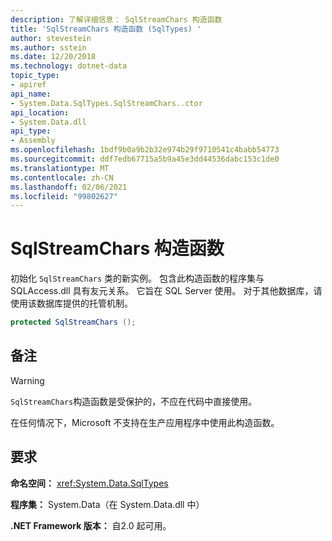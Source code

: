 ```yaml
---
description: 了解详细信息： SqlStreamChars 构造函数
title: 'SqlStreamChars 构造函数 (SqlTypes) '
author: stevestein
ms.author: sstein
ms.date: 12/20/2018
ms.technology: dotnet-data
topic_type:
- apiref
api_name:
- System.Data.SqlTypes.SqlStreamChars..ctor
api_location:
- System.Data.dll
api_type:
- Assembly
ms.openlocfilehash: 1bdf9b0a9b2b32e974b29f9710541c4babb54773
ms.sourcegitcommit: ddf7edb67715a5b9a45e3dd44536dabc153c1de0
ms.translationtype: MT
ms.contentlocale: zh-CN
ms.lasthandoff: 02/06/2021
ms.locfileid: "99802627"
---
```

# <a name="sqlstreamchars-constructor"></a>SqlStreamChars 构造函数

初始化 `SqlStreamChars` 类的新实例。 包含此构造函数的程序集与 SQLAccess.dll 具有友元关系。 它旨在 SQL Server 使用。 对于其他数据库，请使用该数据库提供的托管机制。

```csharp
protected SqlStreamChars ();
```

## <a name="remarks"></a>备注

> [!WARNING]
> `SqlStreamChars`构造函数是受保护的，不应在代码中直接使用。
>
> 在任何情况下，Microsoft 不支持在生产应用程序中使用此构造函数。

## <a name="requirements"></a>要求

**命名空间：** <xref:System.Data.SqlTypes>

**程序集：** System.Data（在 System.Data.dll 中）

**.NET Framework 版本：** 自2.0 起可用。
